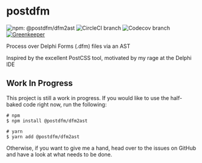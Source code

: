 # postdfm

![npm: @postdfm/dfm2ast](https://img.shields.io/npm/v/@postdfm/dfm2ast.svg?label=npm%3A%20%40postdfm%2Fdfm2ast)
![CircleCI branch](https://img.shields.io/circleci/project/github/spiltcoffee/postdfm/master.svg)
![Codecov branch](https://img.shields.io/codecov/c/gh/spiltcoffee/postdfm/master.svg)
[![Greenkeeper](https://badges.greenkeeper.io/spiltcoffee/postdfm.svg)](https://greenkeeper.io/)

Process over Delphi Forms (.dfm) files via an AST

Inspired by the excellent PostCSS tool, motivated by my rage at the Delphi IDE

## Work In Progress

This project is still a work in progress. If you would like to use the half-baked code right now, run the following:

```shell
# npm
$ npm install @postdfm/dfm2ast

# yarn
$ yarn add @postdfm/dfm2ast
```

Otherwise, if you want to give me a hand, head over to the issues on GitHub and have a look at what needs to be done.